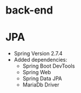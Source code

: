 # back-end
# JPA

* Spring Version 2.7.4
* Added dependencies:
  * Spring Boot DevTools
  * Spring Web
  * Spring Data JPA
  * MariaDb Driver